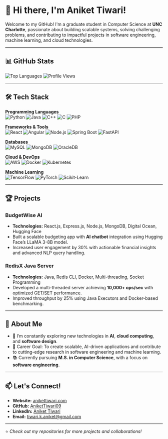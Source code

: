 # 👋 Hi there, I'm Aniket Tiwari!

Welcome to my GitHub! I'm a graduate student in Computer Science at **UNC Charlotte**, passionate about building scalable systems, solving challenging problems, and contributing to impactful projects in software engineering, machine learning, and cloud technologies.

---

## 📊 GitHub Stats
![Top Languages](https://github-readme-stats.vercel.app/api/top-langs/?username=AniketTiwari09&layout=compact&theme=radical&langs_count=8)
![Profile Views](https://komarev.com/ghpvc/?username=AniketTiwari09&color=blue)

---

## 🛠️ Tech Stack

**Programming Languages**  
![Python](https://img.shields.io/badge/Python-3776AB?style=for-the-badge&logo=python&logoColor=white)
![Java](https://img.shields.io/badge/Java-007396?style=for-the-badge&logo=java&logoColor=white)
![C++](https://img.shields.io/badge/C++-00599C?style=for-the-badge&logo=cplusplus&logoColor=white)
![C](https://img.shields.io/badge/C-A8B9CC?style=for-the-badge&logo=c&logoColor=black)
![PHP](https://img.shields.io/badge/PHP-777BB4?style=for-the-badge&logo=php&logoColor=white)

**Frameworks & Tools**  
![React](https://img.shields.io/badge/React-61DAFB?style=for-the-badge&logo=react&logoColor=black)
![Angular](https://img.shields.io/badge/Angular-DD0031?style=for-the-badge&logo=angular&logoColor=white)
![Node.js](https://img.shields.io/badge/Node.js-339933?style=for-the-badge&logo=nodedotjs&logoColor=white)
![Spring Boot](https://img.shields.io/badge/Spring_Boot-6DB33F?style=for-the-badge&logo=springboot&logoColor=white)
![FastAPI](https://img.shields.io/badge/FastAPI-009688?style=for-the-badge&logo=fastapi&logoColor=white)

**Databases**  
![MySQL](https://img.shields.io/badge/MySQL-4479A1?style=for-the-badge&logo=mysql&logoColor=white)
![MongoDB](https://img.shields.io/badge/MongoDB-47A248?style=for-the-badge&logo=mongodb&logoColor=white)
![OracleDB](https://img.shields.io/badge/Oracle_DB-F80000?style=for-the-badge&logo=oracle&logoColor=white)

**Cloud & DevOps**  
![AWS](https://img.shields.io/badge/AWS-232F3E?style=for-the-badge&logo=amazon-aws&logoColor=white)
![Docker](https://img.shields.io/badge/Docker-2496ED?style=for-the-badge&logo=docker&logoColor=white)
![Kubernetes](https://img.shields.io/badge/Kubernetes-326CE5?style=for-the-badge&logo=kubernetes&logoColor=white)

**Machine Learning**  
![TensorFlow](https://img.shields.io/badge/TensorFlow-FF6F00?style=for-the-badge&logo=tensorflow&logoColor=white)
![PyTorch](https://img.shields.io/badge/PyTorch-EE4C2C?style=for-the-badge&logo=pytorch&logoColor=white)
![Scikit-Learn](https://img.shields.io/badge/Scikit--Learn-F7931E?style=for-the-badge&logo=scikit-learn&logoColor=black)

---

## 🏆 Projects

### **BudgetWise AI**
- **Technologies:** React.js, Express.js, Node.js, MongoDB, Digital Ocean, Hugging Face  
- Built a scalable budgeting app with **AI chatbot** integration using Hugging Face’s LLaMA 3-8B model.  
- Increased user engagement by 30% with actionable financial insights and advanced NLP query handling.  

### **RedisX Java Server**
- **Technologies:** Java, Redis CLI, Docker, Multi-threading, Socket Programming  
- Developed a multi-threaded server achieving **10,000+ ops/sec** with optimized GET/SET performance.  
- Improved throughput by 25% using Java Executors and Docker-based benchmarking.  

---

## 🌟 About Me

- 🌱 I’m constantly exploring new technologies in **AI**, **cloud computing**, and **software design**.  
- 🎯 Career Goal: To create scalable, AI-driven applications and contribute to cutting-edge research in software engineering and machine learning.  
- 📚 Currently pursuing **M.S. in Computer Science**, with a focus on **software engineering**.

---

## 📫 Let's Connect!

- **Website:** [anikettiwari.com](https://anikettiwari.com)  
- **GitHub:** [AniketTiwari09](https://github.com/AniketTiwari09)  
- **LinkedIn:** [Aniket Tiwari](https://linkedin.com/in/aniketktiwari)  
- **Email:** [tiwari.k.aniket@gmail.com](mailto:tiwari.k.aniket@gmail.com)  

---

⭐️ *Check out my repositories for more projects and collaborations!*  
